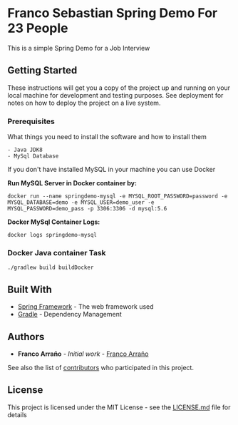 # Franco Sebastian Spring Demo For 23 People

This is a simple Spring Demo for a Job Interview

## Getting Started

These instructions will get you a copy of the project up and running on your local machine for development and testing purposes. See deployment for notes on how to deploy the project on a live system.

### Prerequisites

What things you need to install the software and how to install them

```
- Java JDK8 
- MySql Database
```
If you don't have installed MySQL in your machine you can use Docker 

**Run MySQL Server in Docker container by:**

```
docker run --name springdemo-mysql -e MYSQL_ROOT_PASSWORD=password -e MYSQL_DATABASE=demo -e MYSQL_USER=demo_user -e MYSQL_PASSWORD=demo_pass -p 3306:3306 -d mysql:5.6
```

**Docker MySql Container Logs:**

```
docker logs springdemo-mysql
```

### Docker Java container  Task



```
./gradlew build buildDocker
```

## Built With

* [Spring Framework](http://www.dropwizard.io/1.0.2/docs/) - The web framework used
* [Gradle](https://maven.apache.org/) - Dependency Management

## Authors

* **Franco Arraño** - *Initial work* - [Franco Arraño](https://github.com/francosebastian)

See also the list of [contributors](https://github.com/francosebastian/springdemo2018/contributors) who participated in this project.

## License

This project is licensed under the MIT License - see the [LICENSE.md](LICENSE.md) file for details
